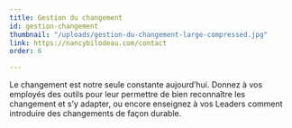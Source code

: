 ```yaml
---
title: Gestion du changement
id: gestion-changement
thumbnail: "/uploads/gestion-du-changement-large-compressed.jpg"
link: https://nancybilodeau.com/contact
order: 6

---
```

Le changement est notre seule constante aujourd’hui. Donnez à vos employés des outils pour leur permettre de bien reconnaître les changement et s’y adapter, ou encore enseignez à vos Leaders comment introduire des changements de façon durable.